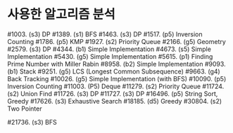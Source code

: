 # 사용한 알고리즘 분석

#1003. (s3) DP
#1389. (s1) BFS
#1463. (s3) DP
#1517. (p5) Inversion Counting
#1786. (p5) KMP
#1927. (s2) Priority Queue
#2166. (g5) Geometry
#2579. (s3) DP
#4344. (b1) Simple Implementation
#4673. (s5) Simple Implementation
#5430. (g5) Simple Implementation
#5615. (p1) Finding Prime Number with Miller Rabin
#8958. (b2) Simple Implementation
#9093. (b1) Stack
#9251. (g5) LCS (Longest Common Subsequence)
#9663. (g4) Back Tracking
#10026. (g5) Simple Implementation (with BFS)
#10090. (p5) Inversion Counting
#11003. (P5) Deque
#11279. (s2) Priority Queue
#11724. (s2) Union Find
#11726. (s3) DP
#11727. (s3) DP
#16496. (p5) String Sort, Greedy
#17626. (s3) Exhaustive Search
#18185. (d5) Greedy
#30804. (s2) Two Pointer

#21736. (s3) BFS